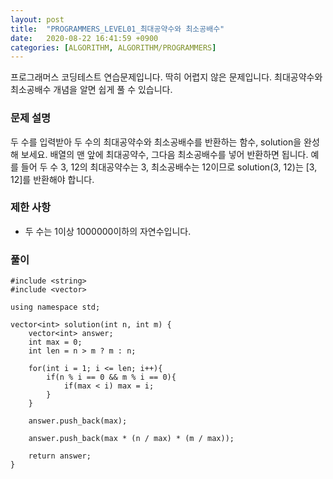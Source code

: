 ```yaml
---
layout: post
title:  "PROGRAMMERS_LEVEL01_최대공약수와 최소공배수"
date:   2020-08-22 16:41:59 +0900
categories: [ALGORITHM, ALGORITHM/PROGRAMMERS]
---
```


프로그래머스 코딩테스트 연습문제입니다. 딱히 어렵지 않은 문제입니다. 최대공약수와 최소공배수 개념을 알면 쉽게 풀 수 있습니다.


### 문제 설명
두 수를 입력받아 두 수의 최대공약수와 최소공배수를 반환하는 함수, solution을 완성해 보세요. 배열의 맨 앞에 최대공약수, 그다음 최소공배수를 넣어 반환하면 됩니다. 예를 들어 두 수 3, 12의 최대공약수는 3, 최소공배수는 12이므로 solution(3, 12)는 [3, 12]를 반환해야 합니다.

### 제한 사항
- 두 수는 1이상 1000000이하의 자연수입니다.

### 풀이
```
#include <string>
#include <vector>

using namespace std;

vector<int> solution(int n, int m) {
    vector<int> answer;
    int max = 0;
    int len = n > m ? m : n;

    for(int i = 1; i <= len; i++){
        if(n % i == 0 && m % i == 0){
            if(max < i) max = i;
        }
    }

    answer.push_back(max);

    answer.push_back(max * (n / max) * (m / max));

    return answer;
}
```
